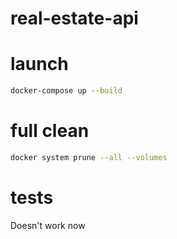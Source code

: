 # real-estate-api

# launch
```bash
docker-compose up --build
```

# full clean
```bash
docker system prune --all --volumes
```

# tests
Doesn't work now